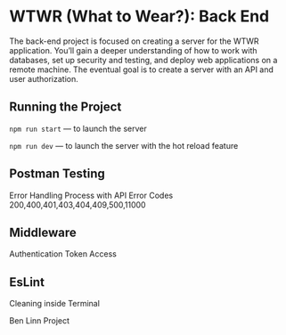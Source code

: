 # WTWR (What to Wear?): Back End
The back-end project is focused on creating a server for the WTWR application. You’ll gain a deeper understanding of how to work with databases, set up security and testing, and deploy web applications on a remote machine. The eventual goal is to create a server with an API and user authorization.
## Running the Project
`npm run start` — to launch the server 

`npm run dev` — to launch the server with the hot reload feature

## Postman Testing
Error Handling Process with API
Error Codes 200,400,401,403,404,409,500,11000

## Middleware 
Authentication 
Token Access 

## EsLint 
Cleaning inside Terminal 


Ben Linn Project 
